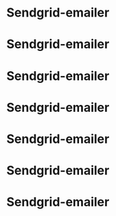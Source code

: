 # Sendgrid-emailer
# Sendgrid-emailer
# Sendgrid-emailer
# Sendgrid-emailer
# Sendgrid-emailer
# Sendgrid-emailer
# Sendgrid-emailer
